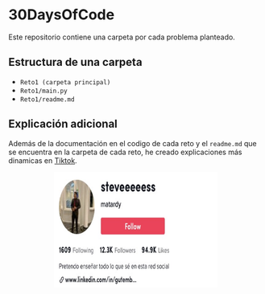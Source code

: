 # 30DaysOfCode 

Este repositorio contiene una carpeta por cada problema planteado.

## Estructura de una carpeta
- `Reto1 (carpeta principal)` 
- `Reto1/main.py`
- `Reto1/readme.md `

## Explicación adicional
Además de la documentación en el codigo de cada reto y el `readme.md` que se encuentra en la carpeta de cada reto, he creado explicaciones más dinamicas en [Tiktok](https://www.tiktok.com/@steveeeeess).
<p align="center">
<img src="https://github.com/matardy/30DaysOfCode/blob/main/tiktokUser.jpeg" width = "325" height = "230">
</p>




